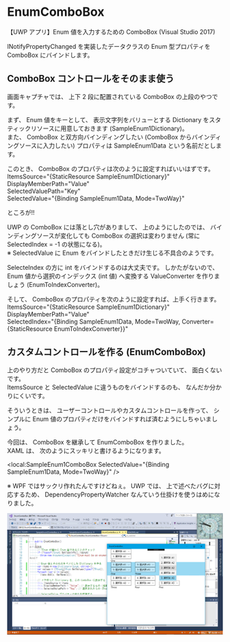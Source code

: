   
# EnumComboBox
【UWP アプリ】Enum 値を入力するための ComboBox (Visual Studio 2017)

  
INotifyPropertyChanged を実装したデータクラスの Enum 型プロパティを ComboBox にバインドします。  
  

## ComboBox コントロールをそのまま使う

画面キャプチャでは、 上下 2 段に配置されている ComboBox の上段のやつです。  

  
まず、 Enum 値をキーとして、 表示文字列をバリューとする Dictionary をスタティックリソースに用意しておきます (SampleEnum1Dictionary)。  
また、 ComboBox と双方向バインディングしたい (ComboBox からバインディングソースに入力したい) プロパティは SampleEnum1Data という名前だとします。  

  
このとき、 ComboBox のプロパティは次のように設定すればいいはずです。  
ItemsSource=&quot;{StaticResource SampleEnum1Dictionary}&quot;  
DisplayMemberPath=&quot;Value&quot;  
SelectedValuePath=&quot;Key&quot;  
SelectedValue=&quot;{Binding SampleEnum1Data, Mode=TwoWay}&quot;  

  
ところが!!  

  
UWP の ComboBox には落とし穴がありまして、 上のようにしたのでは、
バインディングソースが変化しても ComboBox の選択は変わりません (常に SelectedIndex = -1 の状態になる)。  
※ SelectedValue に Enum をバインドしたときだけ生じる不具合のようです。  

  
SelecteIndex の方に int をバインドするのは大丈夫です。
しかたがないので、 Enum 値から選択のインデックス (int 値) へ変換する ValueConverter を作りましょう (EnumToIndexConverter)。  

  
そして、 ComboBox のプロパティを次のように設定すれば、上手く行きます。  
ItemsSource=&quot;{StaticResource SampleEnum1Dictionary}&quot;  
DisplayMemberPath=&quot;Value&quot;  
SelectedIndex=&quot;{Binding SampleEnum1Data, Mode=TwoWay, Converter={StaticResource EnumToIndexConverter}}&quot;  
  

## カスタムコントロールを作る (EnumComboBox)

  
上のやり方だと ComboBox のプロパティ設定がコチャついていて、 面白くないです。  
ItemsSource と SelectedValue に違うものをバインドするのも、 なんだか分かりにくいです。  

  
そういうときは、 ユーザーコントロールやカスタムコントロールを作って、 シンプルに Enum 値のプロパティだけをバインドすれば済むようにしちゃいましょう。  

  
今回は、 ComboBox を継承して EnumComboBox を作りました。  
XAML は、 次のようにスッキリと書けるようになります。  
  
&lt;local:SampleEnum1ComboBox SelectedValue=&quot;{Binding SampleEnum1Data, Mode=TwoWay}&quot; /&gt;  

  
※ WPF ではサックリ作れたんですけどねぇ。 UWP では、 上で述べたバグに対応するため、 DependencyPropertyWatcher なんていう仕掛けを使うはめになりました。


  
  
![スクリーンキャプチャー](../images/20171010_EnumComboBox01.png)

